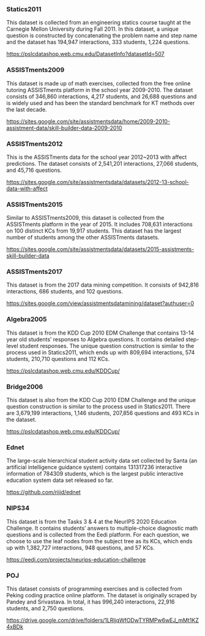 ### Statics2011
This dataset is collected from an engineering statics course taught at the Carnegie Mellon University during Fall 2011. In this dataset, a unique question is constructed by concatenating the problem name and step name and the dataset has 194,947 interactions, 333 students, 1,224 questions.

https://pslcdatashop.web.cmu.edu/DatasetInfo?datasetId=507

### ASSISTments2009

This dataset is made up of math exercises, collected from the free online tutoring ASSISTments platform in the school year 2009-2010. The dataset consists of 346,860 interactions, 4,217 students, and 26,688 questions and is widely used and has been the standard benchmark for KT methods over the last decade.

https://sites.google.com/site/assistmentsdata/home/2009-2010-assistment-data/skill-builder-data-2009-2010

### ASSISTments2012
This is the ASSISTments data for the school year 2012~2013 with affect predictions. The dataset consists of 2,541,201 interactions, 27,066 students, and 45,716 questions.

https://sites.google.com/site/assistmentsdata/datasets/2012-13-school-data-with-affect

### ASSISTments2015

Similar to ASSISTments2009, this dataset is collected from the ASSISTments platform in the year of 2015. It includes 708,631 interactions on 100 distinct KCs from 19,917 students. This dataset has the largest number of students among the other ASSISTments datasets.

https://sites.google.com/site/assistmentsdata/datasets/2015-assistments-skill-builder-data

### ASSISTments2017

This dataset is from the 2017 data mining competition. It consists of 942,816 interactions, 686 students, and 102 questions. 

https://sites.google.com/view/assistmentsdatamining/dataset?authuser=0

### Algebra2005
This dataset is from the KDD Cup 2010 EDM Challenge that contains 13-14 year old students’ responses to Algebra questions. It contains detailed step-level student responses. The unique question construction is similar to the process used in Statics2011, which ends up with 809,694 interactions, 574 students, 210,710 questions and 112 KCs.

https://pslcdatashop.web.cmu.edu/KDDCup/

### Bridge2006

This dataset is also from the KDD Cup 2010 EDM Challenge and the unique question construction is similar to the process used in Statics2011. There are 3,679,199 interactions, 1,146 students, 207,856 questions and 493 KCs in the dataset.

https://pslcdatashop.web.cmu.edu/KDDCup/

### Ednet

The large-scale hierarchical student activity data set collected by Santa (an artificial intelligence guidance system) contains 131317236 interactive information of 784309 students, which is the largest public interactive education system data set released so far.

https://github.com/riiid/ednet

### NIPS34

This dataset is from the Tasks 3 & 4 at the NeurIPS 2020 Education Challenge. It contains students’ answers to multiple-choice diagnostic math questions and is collected from the Eedi platform. For each question, we choose to use the leaf nodes from the subject tree as its KCs, which ends up with 1,382,727 interactions, 948 questions, and 57 KCs.

https://eedi.com/projects/neurips-education-challenge

### POJ
This dataset consists of programming exercises and is collected from Peking coding practice online platform. The dataset is originally scraped by Pandey and Srivastava. In total, it has 996,240 interactions, 22,916 students, and 2,750 questions.

https://drive.google.com/drive/folders/1LRljqWfODwTYRMPw6wEJ_mMt1KZ4xBDk
